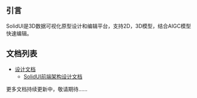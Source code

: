 ## 引言

SolidUI是3D数据可视化原型设计和编辑平台，支持2D，3D模型，结合AIGC模型快速编辑。

## 文档列表

* [设计文档](设计文档)
  * [SolidUI前端架构设计文档](设计文档/SolidUI前端架构设计文档/README.md)


更多文档持续更新中，敬请期待……